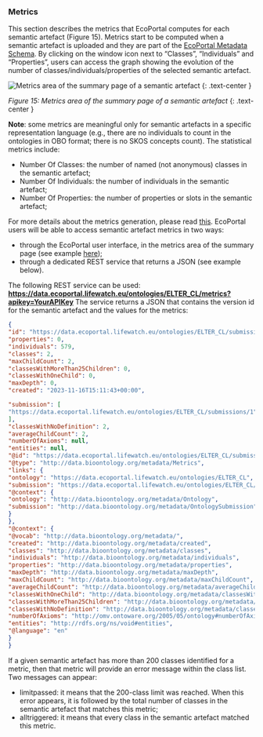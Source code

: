 ### Metrics
This section describes the metrics that EcoPortal computes for each semantic artefact (Figure 15). Metrics start to be computed when a semantic artefact is uploaded and they are part of the [EcoPortal Metadata Schema](). By clicking on the window icon next to “Classes”, “Individuals” and “Properties”, users can access the graph showing the evolution of the number of classes/individuals/properties of the selected semantic artefact.

![Metrics area of the summary page of a semantic artefact]({{site.figures_link}}/{{page.portal}}/Figure15.png)
{: .text-center }

_Figure 15: Metrics area of the summary page of a semantic artefact_
{: .text-center }


__Note__: some metrics are meaningful only for semantic artefacts in a specific representation language (e.g., there are no individuals to count in the ontologies in OBO format; there is no SKOS concepts count).
The statistical metrics include:
- Number Of Classes: the number of named (not anonymous) classes in the semantic artefact;
- Number Of Individuals: the number of individuals in the semantic artefact;
- Number Of Properties: the number of properties or slots in the semantic artefact;

For more details about the metrics generation, please read [this](https://www.bioontology.org/wiki/Ontology_Metrics). EcoPortal users will be able to access semantic artefact metrics in two ways:
- through the EcoPortal user interface, in the metrics area of the summary page (see example [here](https://ecoportal.lifewatch.eu/ontologies/ELTER_CL/));
- through a dedicated REST service that returns a JSON (see example below).

The following REST service can be used:
__https://data.ecoportal.lifewatch.eu/ontologies/ELTER_CL/metrics?apikey=YourAPIKey__
The service returns a JSON that contains the version id for the semantic artefact and the values for the metrics:

```json
{
"id": "https://data.ecoportal.lifewatch.eu/ontologies/ELTER_CL/submissions/1/metrics",
"properties": 0,
"individuals": 579,
"classes": 2,
"maxChildCount": 2,
"classesWithMoreThan25Children": 0,
"classesWithOneChild": 0,
"maxDepth": 0,
"created": "2023-11-16T15:11:43+00:00",

"submission": [
"https://data.ecoportal.lifewatch.eu/ontologies/ELTER_CL/submissions/1"
],
"classesWithNoDefinition": 2,
"averageChildCount": 2,
"numberOfAxioms": null,
"entities": null,
"@id": "https://data.ecoportal.lifewatch.eu/ontologies/ELTER_CL/submissions/1/metrics",
"@type": "http://data.bioontology.org/metadata/Metrics",
"links": {
"ontology": "https://data.ecoportal.lifewatch.eu/ontologies/ELTER_CL",
"submission": "https://data.ecoportal.lifewatch.eu/ontologies/ELTER_CL/submissions/1",
"@context": {
"ontology": "http://data.bioontology.org/metadata/Ontology",
"submission": "http://data.bioontology.org/metadata/OntologySubmission"
}
},
"@context": {
"@vocab": "http://data.bioontology.org/metadata/",
"created": "http://data.bioontology.org/metadata/created",
"classes": "http://data.bioontology.org/metadata/classes",
"individuals": "http://data.bioontology.org/metadata/individuals",
"properties": "http://data.bioontology.org/metadata/properties",
"maxDepth": "http://data.bioontology.org/metadata/maxDepth",
"maxChildCount": "http://data.bioontology.org/metadata/maxChildCount",
"averageChildCount": "http://data.bioontology.org/metadata/averageChildCount",
"classesWithOneChild": "http://data.bioontology.org/metadata/classesWithOneChild",
"classesWithMoreThan25Children": "http://data.bioontology.org/metadata/classesWithMoreThan25Children",
"classesWithNoDefinition": "http://data.bioontology.org/metadata/classesWithNoDefinition",
"numberOfAxioms": "http://omv.ontoware.org/2005/05/ontology#numberOfAxioms",
"entities": "http://rdfs.org/ns/void#entities",
"@language": "en"
}
}
```

If a given semantic artefact has more than 200 classes identified for a metric, then that metric will provide an error message within the class list. Two messages can appear:
- limitpassed: it means that the 200-class limit was reached. When this error appears, it is followed by the total number of classes in the semantic artefact that matches this metric;
- alltriggered: it means that every class in the semantic artefact matched this metric.
